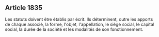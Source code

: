 Article 1835
----
Les statuts doivent être établis par écrit. Ils déterminent, outre les apports
de chaque associé, la forme, l'objet, l'appellation, le siège social, le capital
social, la durée de la société et les modalités de son fonctionnement.
